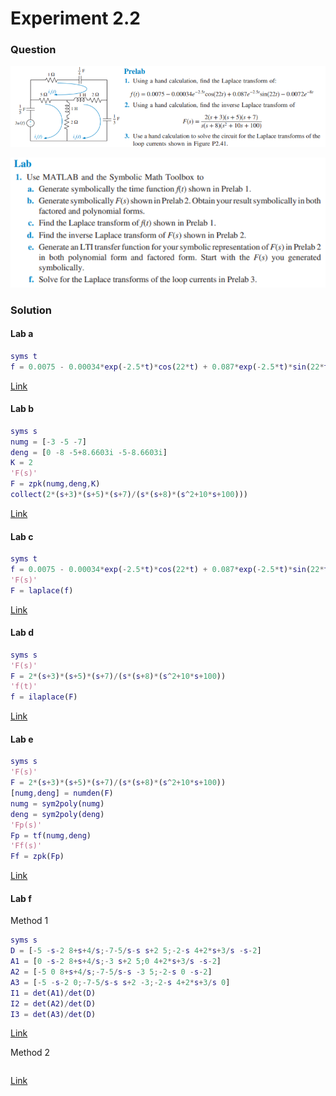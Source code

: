 # Experiment 2.2
### Question
![Experiment-2-2-Prelab](https://github.com/Offliners/NTNU-ME-Automatic-Control-Lab/blob/master/Week%203/Experiment-2-2/Experiment-2-2-Prelab.PNG)

![Experiment-2-2-Lab](https://github.com/Offliners/NTNU-ME-Automatic-Control-Lab/blob/master/Week%203/Experiment-2-2/Experiment-2-2-Lab.PNG)
### Solution
#### Lab a
```matlab
syms t
f = 0.0075 - 0.00034*exp(-2.5*t)*cos(22*t) + 0.087*exp(-2.5*t)*sin(22*t) - 0.0072*exp(-8*t)
```
[Link](Experiment_2_2_a.m)

#### Lab b
```matlab
syms s
numg = [-3 -5 -7]
deng = [0 -8 -5+8.6603i -5-8.6603i]
K = 2
'F(s)'
F = zpk(numg,deng,K)
collect(2*(s+3)*(s+5)*(s+7)/(s*(s+8)*(s^2+10*s+100)))
```
[Link](Experiment_2_2_b.m)

#### Lab c
```matlab
syms t
f = 0.0075 - 0.00034*exp(-2.5*t)*cos(22*t) + 0.087*exp(-2.5*t)*sin(22*t) - 0.0072*exp(-8*t)
'F(s)'
F = laplace(f)
```
[Link](Experiment_2_2_c.m)

#### Lab d
```matlab
syms s
'F(s)'
F = 2*(s+3)*(s+5)*(s+7)/(s*(s+8)*(s^2+10*s+100))
'f(t)'
f = ilaplace(F)
```
[Link](Experiment_2_2_d.m)

#### Lab e
```matlab
syms s
'F(s)'
F = 2*(s+3)*(s+5)*(s+7)/(s*(s+8)*(s^2+10*s+100))
[numg,deng] = numden(F)
numg = sym2poly(numg)
deng = sym2poly(deng)
'Fp(s)'
Fp = tf(numg,deng)
'Ff(s)'
Ff = zpk(Fp)
```
[Link](Experiment_2_2_e.m)

#### Lab f
Method 1
```matlab
syms s
D = [-5 -s-2 8+s+4/s;-7-5/s-s s+2 5;-2-s 4+2*s+3/s -s-2]
A1 = [0 -s-2 8+s+4/s;-3 s+2 5;0 4+2*s+3/s -s-2]
A2 = [-5 0 8+s+4/s;-7-5/s-s -3 5;-2-s 0 -s-2]
A3 = [-5 -s-2 0;-7-5/s-s s+2 -3;-2-s 4+2*s+3/s 0]
I1 = det(A1)/det(D)
I2 = det(A2)/det(D)
I3 = det(A3)/det(D)
```
[Link](Experiment_2_2_f_1.m)

Method 2
```matlab

```
[Link](Experiment_2_2_f_2.m)
